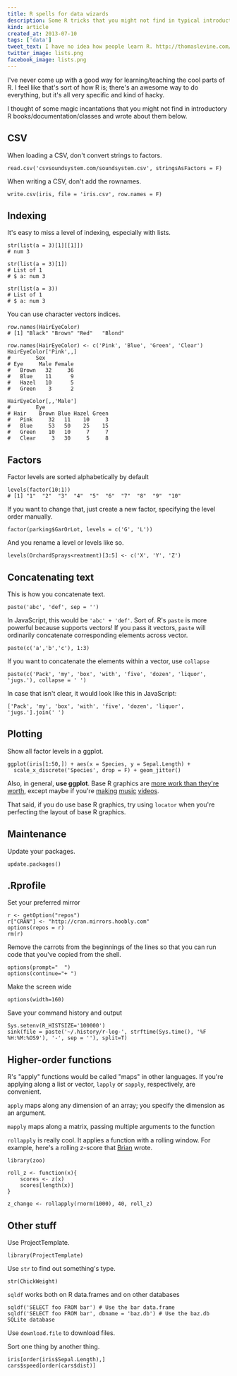 ```yaml
---
title: R spells for data wizards
description: Some R tricks that you might not find in typical introductory materials
kind: article
created_at: 2013-07-10
tags: ['data']
tweet_text: I have no idea how people learn R. http://thomaslevine.com/!/magic-r-commands
twitter_image: lists.png
facebook_image: lists.png
---
```


I've never come up with a good way for learning/teaching the cool parts of R.
I feel like that's sort of how R is; there's an awesome way to do everything,
but it's all very specific and kind of hacky.

I thought of some magic incantations that you might not find in
introductory R books/documentation/classes and wrote about them below.

## CSV
When loading a CSV, don't convert strings to factors.

    read.csv('csvsoundsystem.com/soundsystem.csv', stringsAsFactors = F)

When writing a CSV, don't add the rownames.

    write.csv(iris, file = 'iris.csv', row.names = F)

## Indexing
It's easy to miss a level of indexing, especially with lists.

    str(list(a = 3)[1][[1]])
    # num 3

    str(list(a = 3)[1])
    # List of 1
    # $ a: num 3

    str(list(a = 3))
    # List of 1
    # $ a: num 3

You can use character vectors indices.

    row.names(HairEyeColor)
    # [1] "Black" "Brown" "Red"   "Blond"

    row.names(HairEyeColor) <- c('Pink', 'Blue', 'Green', 'Clear')
    HairEyeColor['Pink',,]
    #        Sex
    # Eye     Male Female
    #   Brown   32     36
    #   Blue    11      9
    #   Hazel   10      5
    #   Green    3      2

    HairEyeColor[,,'Male']
    #        Eye
    # Hair    Brown Blue Hazel Green
    #   Pink     32   11    10     3
    #   Blue     53   50    25    15
    #   Green    10   10     7     7
    #   Clear     3   30     5     8

## Factors
Factor levels are sorted alphabetically by default

    levels(factor(10:1))
    # [1] "1"  "2"  "3"  "4"  "5"  "6"  "7"  "8"  "9"  "10"

If you want to change that, just create a new factor,
specifying the level order manually.
    
    factor(parking$GarOrLot, levels = c('G', 'L'))

And you rename a level or levels like so.

    levels(OrchardSprays<reatment)[3:5] <- c('X', 'Y', 'Z')

## Concatenating text
This is how you concatenate text.

    paste('abc', 'def', sep = '')

In JavaScript, this would be `'abc' + 'def'`. Sort of.
R's `paste` is more powerful because supports vectors!
If you pass it vectors, `paste` will ordinarily concatenate corresponding elements
across vector.

    paste(c('a','b','c'), 1:3)

If you want to concatenate the elements within a vector,
use `collapse`

    paste(c('Pack', 'my', 'box', 'with', 'five', 'dozen', 'liquor', 'jugs.'), collapse = ' ')

In case that isn't clear, it would look like this in JavaScript:

    ['Pack', 'my', 'box', 'with', 'five', 'dozen', 'liquor', 'jugs.'].join(' ')

## Plotting
Show all factor levels in a ggplot.

    ggplot(iris[1:50,]) + aes(x = Species, y = Sepal.Length) +
      scale_x_discrete('Species', drop = F) + geom_jitter()

Also, in general, **use ggplot**. Base R graphics are
[more work than they're worth](http://www.livestream.com/knerd/video?clipId=pla_a5d59285-9399-47dc-aaef-2b9a77142d5e),
except maybe if you're
[making](http://www.youtube.com/watch?v=rLZDvXPIDa0)
[music](http://fms.csvsoundsystem.com)
[videos](http://www.youtube.com/watch?v=tcnoBL0tvpc).

That said, if you do use base R graphics, try using `locator`
when you're perfecting the layout of base R graphics.

## Maintenance
Update your packages.

    update.packages()

## .Rprofile
Set your preferred mirror

    r <- getOption("repos")
    r["CRAN"] <- "http://cran.mirrors.hoobly.com"
    options(repos = r)
    rm(r)

Remove the carrots from the beginnings of the lines so that you can run code
that you've copied from the shell.

    options(prompt="  ")
    options(continue="+ ") 

Make the screen wide

    options(width=160)

Save your command history and output

    Sys.setenv(R_HISTSIZE='100000')
    sink(file = paste('~/.history/r-log-', strftime(Sys.time(), '%F %H:%M:%OS9'), '-', sep = ''), split=T)

## Higher-order functions
R's "apply" functions would be called "maps" in other languages.
If you're applying along a list or vector, `lapply` or `sapply`, respectively, are convenient.

`apply` maps along any dimension of an array; you specify the dimension as an argument.

`mapply` maps along a matrix, passing multiple arguments to the function

`rollapply` is really cool. It applies a function with a rolling window.
For example, here's a rolling z-score that [Brian](http://brianabelson.com) wrote.

    library(zoo)

    roll_z <- function(x){
        scores <- z(x)
        scores[length(x)]
    }

    z_change <- rollapply(rnorm(1000), 40, roll_z)

## Other stuff
Use ProjectTemplate.

    library(ProjectTemplate)

Use `str` to find out something's type.

    str(ChickWeight)

`sqldf` works both on R data.frames and on other databases

    sqldf('SELECT foo FROM bar') # Use the bar data.frame
    sqldf('SELECT foo FROM bar', dbname = 'baz.db') # Use the baz.db SQLite database

Use `download.file` to download files.

Sort one thing by another thing.

    iris[order(iris$Sepal.Length),]
    cars$speed[order(cars$dist)]
